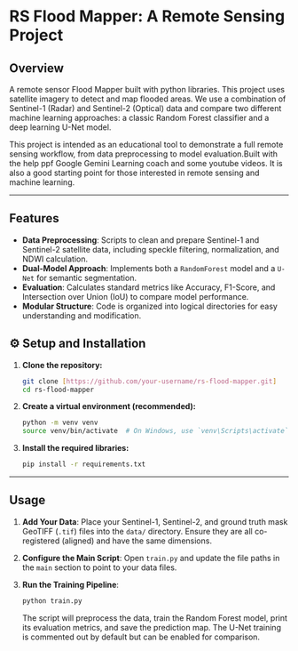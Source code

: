 # RS Flood Mapper: A Remote Sensing Project

## Overview

A remote sensor Flood Mapper built with python libraries. This project uses satellite imagery to detect and map flooded areas. We use a combination of Sentinel-1 (Radar) and Sentinel-2 (Optical) data and compare two different machine learning approaches: a classic Random Forest classifier and a deep learning U-Net model.

This project is intended as an educational tool to demonstrate a full remote sensing workflow, from data preprocessing to model evaluation.Built with the help ppf Google Gemini Learning coach and some youtube videos. It is also a good starting point for those interested in remote sensing and machine learning.

---

## Features

- **Data Preprocessing**: Scripts to clean and prepare Sentinel-1 and Sentinel-2 satellite data, including speckle filtering, normalization, and NDWI calculation.
- **Dual-Model Approach**: Implements both a `RandomForest` model and a `U-Net` for semantic segmentation.
- **Evaluation**: Calculates standard metrics like Accuracy, F1-Score, and Intersection over Union (IoU) to compare model performance.
- **Modular Structure**: Code is organized into logical directories for easy understanding and modification.

## ⚙️ Setup and Installation

1. **Clone the repository:**

   ```bash
   git clone [https://github.com/your-username/rs-flood-mapper.git]
   cd rs-flood-mapper
   ```

2. **Create a virtual environment (recommended):**

   ```bash
   python -m venv venv
   source venv/bin/activate  # On Windows, use `venv\Scripts\activate`
   ```

3. **Install the required libraries:**

   ```bash
   pip install -r requirements.txt
   ```

---

## Usage

1. **Add Your Data**: Place your Sentinel-1, Sentinel-2, and ground truth mask GeoTIFF (`.tif`) files into the `data/` directory. Ensure they are all co-registered (aligned) and have the same dimensions.

2. **Configure the Main Script**: Open `train.py` and update the file paths in the `main` section to point to your data files.

3. **Run the Training Pipeline**:

   ```bash
   python train.py
   ```

   The script will preprocess the data, train the Random Forest model, print its evaluation metrics, and save the prediction map. The U-Net training is commented out by default but can be enabled for comparison.

